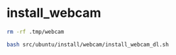 # install_webcam

```bash
rm -rf .tmp/webcam

bash src/ubuntu/install/webcam/install_webcam_dl.sh
```
